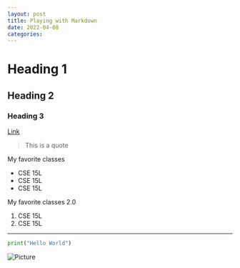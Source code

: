 ```yaml
---
layout: post
title: Playing with Markdown
date: 2022-04-08
categories:
---
```

# Heading 1
## Heading 2
### Heading 3
[Link](https://www.google.com/search?q=jfksdjfldsjfdsjfsdfdsj&oq=jfksdjfldsjfdsjfsdfdsj&aqs=chrome..69i57j69i59j69i57j69i59j0i271l3j69i60.1151j0j9&sourceid=chrome&ie=UTF-8)
> This is a quote

My favorite classes
* CSE 15L
* CSE 15L
* CSE 15L

My favorite classes 2.0
1. CSE 15L
2. CSE 15L

---
```python
print("Hello World")
```
![Picture](img.png "Picture")
